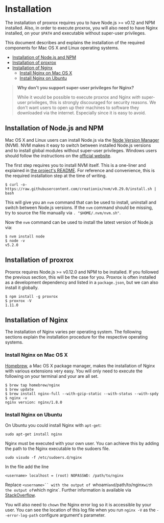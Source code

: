 # Installation

The installation of proxrox requires you to have Node.js >= v0.12 and NPM installed. Also, in order to execute proxrox, you will also need to have Nginx installed, on your `$PATH` and executable without super-user privileges.

This document describes and explains the installation of the required components for Mac OS X and Linux operating systems.

<!-- TOC depthFrom:2 depthTo:6 withLinks:1 updateOnSave:1 orderedList:0 -->

- [Installation of Node.js and NPM](#installation-of-nodejs-and-npm)
- [Installation of proxrox](#installation-of-proxrox)
- [Installation of Nginx](#installation-of-nginx)
	- [Install Nginx on Mac OS X](#install-nginx-on-mac-os-x)
	- [Install Nginx on Ubuntu](#install-nginx-on-ubuntu)

<!-- /TOC -->

> **Why don't you support super-user privileges for Nginx?**
>
> While it would be possible to execute proxrox and Nginx *with* super-user privileges, this is strongly discouraged for security reasons. We don't want users to open up their machines to software they downloaded via the internet. Especially since it is easy to avoid.

## Installation of Node.js and NPM
Mac OS X and Linux users can install Node.js via the
[Node Version Manager](https://github.com/creationix/nvm) (NVM). NVM makes it easy to switch between installed Node.js versions and to install global modules without super-user privileges. Windows users should follow the instructions on the [official website](http://nodejs.org/).

The first step requires you to install NVM itself. This is a one-liner and explained in [the project's README](https://github.com/creationix/nvm#install-script). For reference and convenience, this is the required installation step at the time of writing.

```
$ curl -o- https://raw.githubusercontent.com/creationix/nvm/v0.29.0/install.sh | bash
```

This will give you an `nvm` command that can be used to install, uninstall and switch between Node.js versions. If the `nvm` command should be missing, try to source the file manually via `. "$HOME/.nvm/nvm.sh"`.

Now the `nvm` command can be used to install the latest version of Node.js via:

```
$ nvm install node
$ node -v
v5.2.0
```

## Installation of proxrox
Proxrox requires Node.js >= v0.12.0 and NPM to be installed. If you followed the previous section, this will be the case for you. Proxrox is often installed as a development dependency and listed in a `package.json`, but we can also install it globally.

```
$ npm install -g proxrox
$ proxrox -V
1.11.0
```

## Installation of Nginx
The installation of Nginx varies per operating system. The following sections explain the installation procedure for the respective operating systems.

### Install Nginx on Mac OS X
[Homebrew](http://brew.sh/), a Mac OS X package manager, makes the installation of Nginx with various extensions very easy. You will only need to execute the following on your terminal and your are all set.

```
$ brew tap homebrew/nginx
$ brew update
$ brew install nginx-full --with-gzip-static --with-status --with-spdy
$ nginx -v
nginx version: nginx/1.8.0
```

### Install Nginx on Ubuntu
On Ubuntu you could install Nginx with `apt-get`:

```
sudo apt-get install nginx
```

Nginx must be executed with your own user. You can achieve this by adding the path to the Nginx executable to the sudoers file.

```
sudo visudo -f /etc/sudoers.d/nginx
```

In the file add the line

```
<username> localhost = (root) NOPASSWD: /path/to/nginx
```

Replace `<username>`` with the output of `whoami` and `/path/to/nginx` with the output of `which nginx`. Further information is available via [StackOverflow](http://askubuntu.com/questions/159007/how-do-i-run-specific-sudo-commands-without-a-password).

You will also need to `chown` the Nginx error log so it is accessible by your user. You can see the location of this log file when you run `nginx -V` as the `--error-log-path` configure argument's parameter.
